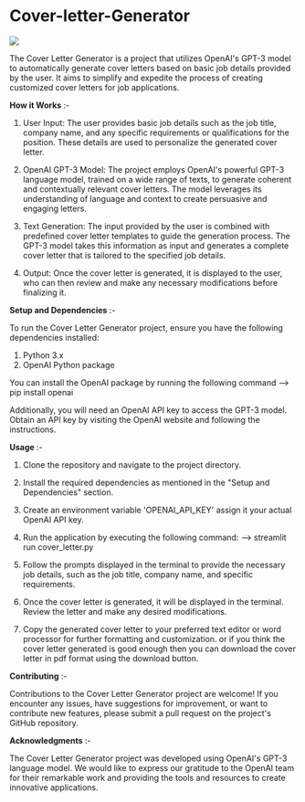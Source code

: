 # Cover-letter-Generator

![](https://github.com/ron31-mundra/Cover-letter-Generator/blob/master/cover_letter.gif)


The Cover Letter Generator is a project that utilizes OpenAI's GPT-3 model to automatically generate cover letters based on basic job details
provided by the user. It aims to simplify and expedite the process of creating customized cover letters for job applications.


**How it Works** :- 

1. User Input: The user provides basic job details such as the job title, company name, and any specific requirements or qualifications for the position. 
               These details are used to personalize the generated cover letter.

2. OpenAI GPT-3 Model: The project employs OpenAI's powerful GPT-3 language model, trained on a wide range of texts, to generate coherent and
                       contextually relevant cover letters. The model leverages its understanding of language and context to create persuasive and engaging letters.

3. Text Generation: The input provided by the user is combined with predefined cover letter templates to guide the generation process. 
                    The GPT-3 model takes this information as input and generates a complete cover letter that is tailored to the specified job details.

4. Output: Once the cover letter is generated, it is displayed to the user, who can then review and make any necessary modifications before finalizing it.


**Setup and Dependencies** :- 

To run the Cover Letter Generator project, ensure you have the following dependencies installed:
1. Python 3.x
2. OpenAI Python package

You can install the OpenAI package by running the following command
--> pip install openai

Additionally, you will need an OpenAI API key to access the GPT-3 model. Obtain an API key by visiting the OpenAI website and following the instructions.


**Usage** :- 

1. Clone the repository and navigate to the project directory.

2. Install the required dependencies as mentioned in the "Setup and Dependencies" section.

3. Create an environment variable 'OPENAI_API_KEY' assign it your actual OpenAI API key.

4. Run the application by executing the following command:
--> streamlit run cover_letter.py

5. Follow the prompts displayed in the terminal to provide the necessary job details, such as the job title, company name, and specific requirements.

6. Once the cover letter is generated, it will be displayed in the terminal. Review the letter and make any desired modifications.

7. Copy the generated cover letter to your preferred text editor or word processor for further formatting and customization.
   or if you think the cover letter generated is good enough then you can download the cover letter in pdf format using the download button.
   
   
**Contributing** :-

Contributions to the Cover Letter Generator project are welcome! If you encounter any issues, have suggestions for improvement, 
or want to contribute new features, please submit a pull request on the project's GitHub repository.
   

**Acknowledgments** :-

The Cover Letter Generator project was developed using OpenAI's GPT-3 language model. We would like to express our gratitude to the OpenAI team
for their remarkable work and providing the tools and resources to create innovative applications.
